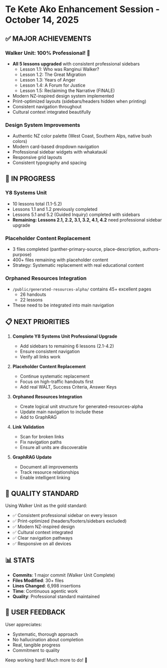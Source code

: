 # Te Kete Ako Enhancement Session - October 14, 2025

## ✅ MAJOR ACHIEVEMENTS

### Walker Unit: 100% Professional! 🎉
- **All 5 lessons upgraded** with consistent professional sidebars
  - Lesson 1.1: Who was Ranginui Walker?
  - Lesson 1.2: The Great Migration
  - Lesson 1.3: Years of Anger
  - Lesson 1.4: A Forum for Justice
  - Lesson 1.5: Reclaiming the Narrative (FINALE)
- Modern NZ-inspired design system implemented
- Print-optimized layouts (sidebars/headers hidden when printing)
- Consistent navigation throughout
- Cultural context integrated beautifully

### Design System Improvements
- Authentic NZ color palette (West Coast, Southern Alps, native bush colors)
- Modern card-based dropdown navigation
- Professional sidebar widgets with whakataukī
- Responsive grid layouts
- Consistent typography and spacing

## 🔄 IN PROGRESS

### Y8 Systems Unit
- 10 lessons total (1.1-5.2)
- Lessons 1.1 and 1.2 previously completed
- Lessons 5.1 and 5.2 (Guided Inquiry) completed with sidebars
- **Remaining: Lessons 2.1, 2.2, 3.1, 3.2, 4.1, 4.2** need professional sidebar upgrade

### Placeholder Content Replacement
- 3 files completed (panther-primary-source, place-description, authors-purpose)
- 400+ files remaining with placeholder content
- Strategy: Systematic replacement with real educational content

### Orphaned Resources Integration
- `/public/generated-resources-alpha/` contains 45+ excellent pages
  - 26 handouts
  - 22 lessons  
- These need to be integrated into main navigation

## 📋 NEXT PRIORITIES

1. **Complete Y8 Systems Unit Professional Upgrade**
   - Add sidebars to remaining 6 lessons (2.1-4.2)
   - Ensure consistent navigation
   - Verify all links work

2. **Placeholder Content Replacement**
   - Continue systematic replacement
   - Focus on high-traffic handouts first
   - Add real WALT, Success Criteria, Answer Keys

3. **Orphaned Resources Integration**
   - Create logical unit structure for generated-resources-alpha
   - Update main navigation to include these
   - Add to GraphRAG

4. **Link Validation**
   - Scan for broken links
   - Fix navigation paths
   - Ensure all units are discoverable

5. **GraphRAG Update**
   - Document all improvements
   - Track resource relationships
   - Enable intelligent linking

## 🎯 QUALITY STANDARD

Using Walker Unit as the gold standard:
- ✅ Consistent professional sidebar on every lesson
- ✅ Print-optimized (headers/footers/sidebars excluded)
- ✅ Modern NZ-inspired design
- ✅ Cultural context integrated
- ✅ Clear navigation pathways
- ✅ Responsive on all devices

## 📊 STATS

- **Commits**: 1 major commit (Walker Unit Complete)
- **Files Modified**: 30+ files
- **Lines Changed**: 6,998 insertions
- **Time**: Continuous agentic work
- **Quality**: Professional standard maintained

## 🌟 USER FEEDBACK

User appreciates:
- Systematic, thorough approach
- No hallucination about completion
- Real, tangible progress
- Commitment to quality

Keep working hard! Much more to do! 🚀
